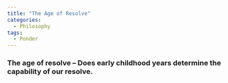 ```yaml
---
title: "The Age of Resolve"
categories:
  - Philosophy
tags:
  - Ponder
---
```


### The age of resolve – Does early childhood years determine the capability of our resolve.
